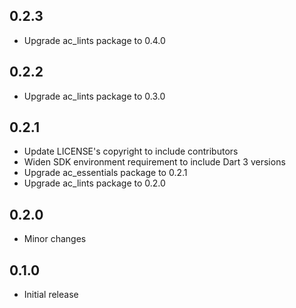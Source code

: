## 0.2.3

- Upgrade ac_lints package to 0.4.0

## 0.2.2

- Upgrade ac_lints package to 0.3.0

## 0.2.1

- Update LICENSE's copyright to include contributors
- Widen SDK environment requirement to include Dart 3 versions
- Upgrade ac_essentials package to 0.2.1
- Upgrade ac_lints package to 0.2.0

## 0.2.0

- Minor changes

## 0.1.0

- Initial release
